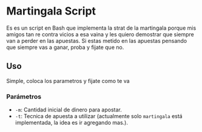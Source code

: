 # Martingala Script

Es es un script en Bash que implementa la strat de la martingala porque mis amigos tan re contra vicios a esa vaina y les quiero demostrar que siempre van a perder en las apuestas.
Si estas metido en las apuestas pensando que siempre vas a ganar, proba y fijate que no.

## Uso
Simple, coloca los parametros y fijate como te va 

### Parámetros

- `-m`: Cantidad inicial de dinero para apostar.
- `-t`: Tecnica de apuesta a utilizar (actualmente solo `martingala` está implementada, la idea es ir agregando mas.).

